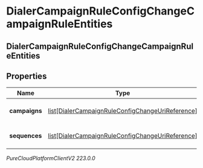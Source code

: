 # DialerCampaignRuleConfigChangeCampaignRuleEntities

## DialerCampaignRuleConfigChangeCampaignRuleEntities

## Properties

|Name | Type | Description | Notes|
|------------ | ------------- | ------------- | -------------|
| **campaigns** | [list[DialerCampaignRuleConfigChangeUriReference]](DialerCampaignRuleConfigChangeUriReference) | A list of campaignIds to act on | [optional] |
| **sequences** | [list[DialerCampaignRuleConfigChangeUriReference]](DialerCampaignRuleConfigChangeUriReference) | A list of sequenceIds to act on | [optional] |



_PureCloudPlatformClientV2 223.0.0_
